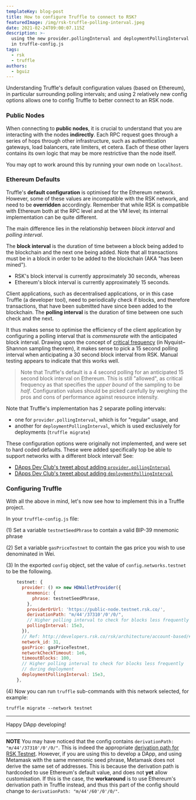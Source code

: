 ```yaml
---
templateKey: blog-post
title: How to configure Truffle to connect to RSK?
featuredImage: /img/rsk-truffle-polling-interval.jpeg
date: 2021-02-24T09:00:07.115Z
description: >-
  using the new provider.pollingInterval and deploymentPollingInterval options
  in truffle-config.js
tags:
  - rsk
  - truffle
authors:
  - bguiz
---
```


Understanding Truffle's default configuration values
(based on Ethereum),
in particular surrounding polling intervals;
and using 2 relatively new config options
allows one to config Truffle to better connect to an RSK node.

<!-- excerpt -->

### Public Nodes

When connecting to **public nodes**,
it is crucial to understand that you are interacting with the nodes **indirectly**.
Each RPC request goes through a series of hops through other infrastructure,
such as authentication gateways, load balancers, rate limiters, et cetera.
Each of these other layers contains its own logic that may be more restrictive than the node itself.

You may opt to work around this by running your own node on `localhost`.

### Ethereum Defaults

Truffle's **default configuration** is optimised for the Ethereum network.
However, some of these values are incompatible with the RSK network,
and need to be **overridden** accordingly.
Remember that while RSK is compatible with Ethereum
both at the RPC level and at the VM level;
its internal implementation can be quite different.

The main difference lies in the relationship
between *block interval* and *polling interval*.

The **block interval** is the duration of time between
a block being added to the blockchain and the next one being added.
Note that all transactions must be in a block
in order to be added to the blockchain
(AKA "has been mined").

- RSK's block interval is currently approximately 30 seconds, whereas
- Ethereum's block interval is currently approximately 15 seconds.

Client applications, such as decentralised applications,
or in this case Truffle (a developer tool),
need to periodically check if blocks, and therefore transactions,
that have been submitted have since been added to the blockchain.
The **polling interval** is the duration of time between
one such check and the next.

It thus makes sense to optimise the efficiency of the client application
by configuring a polling interval that is *commensurate*
with the anticipated block interval.
Drawing upon the concept of
[critical frequency](https://en.wikipedia.org/wiki/Nyquist%E2%80%93Shannon_sampling_theorem#Critical_frequency "Nyquist–Shannon sampling theorem - critical frequency")
(in Nyquist–Shannon sampling theorem),
it makes sense to pick a 15 second polling interval
when anticipating a 30 second block interval from RSK.
Manual testing appears to indicate that this works well.

> Note that Truffle's default is a 4 second polling
> for an anticipated 15 second block interval on Ethereum.
> This is still "allowed", as critical frequency
> as that specifies the *upper bound* of the sampling
> to be *half*.
> Configuration values should be picked carefully
> by weighing the pros and cons of performance against resource intensity.

Note that Truffle's implementation has 2 separate polling intervals:

- one for `provider.pollingInterval`,
  which is for "regular" usage, and
- another for `deploymentPollingInterval`,
  which is used exclusively for deployments (`truffle migrate`)

These configuration options were originally not implemented,
and were set to hard coded defaults.
These were added specifically top be able to support networks
with a different block interval!
See:

- [DApps Dev Club's tweet about adding `provider.pollingInterval`](https://twitter.com/DAppsDev/status/1324929409158012929)
- [DApps Dev Club's tweet about adding `deploymentPollingInterval`](https://twitter.com/DAppsDev/status/1328695467081756673)

### Configuring Truffle

With all the above in mind,
let's now see how to implement this in a Truffle project.

In your `truffle-config.js` file:

(1) Set a variable `testnetSeedPhrase` to
  contain a valid BIP-39 mnemonic phrase

(2) Set a variable `gasPriceTestnet` to
  contain the gas price you wish to use denominated in Wei.

(3) In the exported `config` object,
  set the value of `config.networks.testnet` to be the following.

```javascript
    testnet: {
      provider: () => new HDWalletProvider({
        mnemonic: {
          phrase: testnetSeedPhrase,
        },
        providerOrUrl: 'https://public-node.testnet.rsk.co/',
        derivationPath: "m/44'/37310'/0'/0/",
        // Higher polling interval to check for blocks less frequently
        pollingInterval: 15e3,
      }),
      // Ref: http://developers.rsk.co/rsk/architecture/account-based/#chainid
      network_id: 31,
      gasPrice: gasPriceTestnet,
      networkCheckTimeout: 1e6,
      timeoutBlocks: 100,
      // Higher polling interval to check for blocks less frequently
      // during deployment
      deploymentPollingInterval: 15e3,
    },
```

(4) Now you can run `truffle` sub-commands with this network selected,
  for example:

```shell
truffle migrate --network testnet
```

----

Happy DApp developing!

----

**NOTE** You may have noticed that the config contains `derivationPath: "m/44'/37310'/0'/0/"`. This is indeed the appropriate [derivation path for RSK Testnet](https://developers.rsk.co/rsk/architecture/account-based/#derivation-path-info).
However, if you are using this to develop a DApp, and using Metamask with the same mnemonic seed phrase, Metamask does not derive the same set of addresses.
This is because the derivation path is hardcoded to use Ethereum's default value, and does not **yet** allow customisation.
If this is the case, the **workaround** is to use Ethereum's derivation path in Truffle instead, and thus this part of the config should change to `derivationPath: "m/44'/60'/0'/0/"`. 
